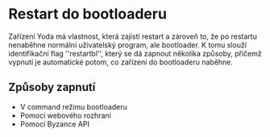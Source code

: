 # Restart do bootloaderu

Zařízení Yoda má vlastnost, která zajistí restart a zároveň to, že po restartu nenaběhne normální uživatelský program, ale bootloader. K tomu slouží identifikační flag ''restartbl'', který se dá zapnout několika způsoby, přičemž vypnutí je automatické potom, co zařízení do bootloaderu naběhne.

## Způsoby zapnutí

* V command režimu bootloaderu
* Pomocí webového rozhraní
* Pomocí Byzance API



